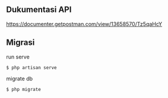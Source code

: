 ## Dukumentasi API
https://documenter.getpostman.com/view/13658570/Tz5qaHcY

## Migrasi
run serve
```console
$ php artisan serve
```
migrate db
```console
$ php migrate
```
